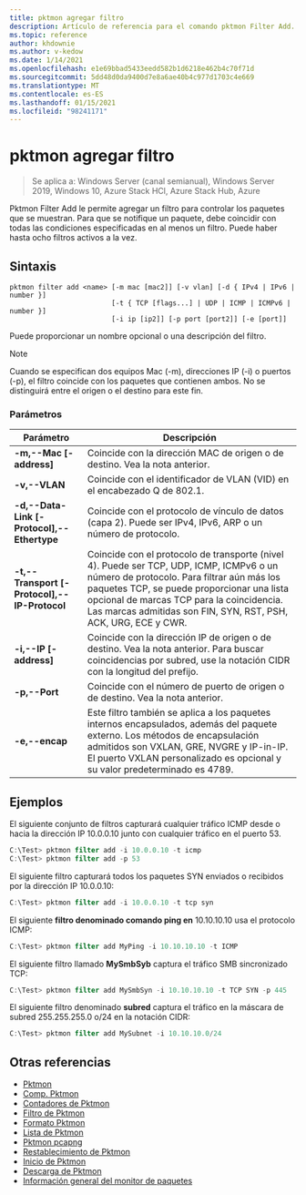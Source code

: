 ```yaml
---
title: pktmon agregar filtro
description: Artículo de referencia para el comando pktmon Filter Add.
ms.topic: reference
author: khdownie
ms.author: v-kedow
ms.date: 1/14/2021
ms.openlocfilehash: e1e69bbad5433eedd582b1d6218e462b4c70f71d
ms.sourcegitcommit: 5dd48d0da9400d7e8a6ae40b4c977d1703c4e669
ms.translationtype: MT
ms.contentlocale: es-ES
ms.lasthandoff: 01/15/2021
ms.locfileid: "98241171"
---
```

# <a name="pktmon-filter-add"></a>pktmon agregar filtro

> Se aplica a: Windows Server (canal semianual), Windows Server 2019, Windows 10, Azure Stack HCl, Azure Stack Hub, Azure

Pktmon Filter Add le permite agregar un filtro para controlar los paquetes que se muestran. Para que se notifique un paquete, debe coincidir con todas las condiciones especificadas en al menos un filtro. Puede haber hasta ocho filtros activos a la vez.

## <a name="syntax"></a>Sintaxis

```
pktmon filter add <name> [-m mac [mac2]] [-v vlan] [-d { IPv4 | IPv6 | number }]
                         [-t { TCP [flags...] | UDP | ICMP | ICMPv6 | number }]
                         [-i ip [ip2]] [-p port [port2]] [-e [port]]
```

Puede proporcionar un nombre opcional o una descripción del filtro.

  > [!NOTE]
  > Cuando se especifican dos equipos Mac (-m), direcciones IP (-i) o puertos (-p), el filtro coincide con los paquetes que contienen ambos. No se distinguirá entre el origen o el destino para este fin.

### <a name="parameters"></a>Parámetros

| **Parámetro** | **Descripción** |
| ------------- | --------------- |
| **-m,--Mac [-address]** | Coincide con la dirección MAC de origen o de destino. Vea la nota anterior. |
| **-v,--VLAN** | Coincide con el identificador de VLAN (VID) en el encabezado Q de 802.1. |
| **-d,--Data-Link [-Protocol],--Ethertype** | Coincide con el protocolo de vínculo de datos (capa 2). Puede ser IPv4, IPv6, ARP o un número de protocolo. |
| **-t,--Transport [-Protocol],--IP-Protocol** | Coincide con el protocolo de transporte (nivel 4). Puede ser TCP, UDP, ICMP, ICMPv6 o un número de protocolo. Para filtrar aún más los paquetes TCP, se puede proporcionar una lista opcional de marcas TCP para la coincidencia. Las marcas admitidas son FIN, SYN, RST, PSH, ACK, URG, ECE y CWR. |
| **-i,--IP [-address]** | Coincide con la dirección IP de origen o de destino. Vea la nota anterior. Para buscar coincidencias por subred, use la notación CIDR con la longitud del prefijo. |
| **-p,--Port** | Coincide con el número de puerto de origen o de destino. Vea la nota anterior. |
| **-e,--encap** | Este filtro también se aplica a los paquetes internos encapsulados, además del paquete externo. Los métodos de encapsulación admitidos son VXLAN, GRE, NVGRE y IP-in-IP. El puerto VXLAN personalizado es opcional y su valor predeterminado es 4789. |

## <a name="examples"></a>Ejemplos

El siguiente conjunto de filtros capturará cualquier tráfico ICMP desde o hacia la dirección IP 10.0.0.10 junto con cualquier tráfico en el puerto 53.

```PowerShell
C:\Test> pktmon filter add -i 10.0.0.10 -t icmp
C:\Test> pktmon filter add -p 53
```

El siguiente filtro capturará todos los paquetes SYN enviados o recibidos por la dirección IP 10.0.0.10:

```PowerShell
C:\Test> pktmon filter add -i 10.0.0.10 -t tcp syn
```

El siguiente **filtro denominado comando ping en** 10.10.10.10 usa el protocolo ICMP:

```PowerShell
C:\Test> pktmon filter add MyPing -i 10.10.10.10 -t ICMP
```

El siguiente filtro llamado **MySmbSyb** captura el tráfico SMB sincronizado TCP:

```PowerShell
C:\Test> pktmon filter add MySmbSyn -i 10.10.10.10 -t TCP SYN -p 445
```

El siguiente filtro denominado **subred** captura el tráfico en la máscara de subred 255.255.255.0 o/24 en la notación CIDR:

```PowerShell
C:\Test> pktmon filter add MySubnet -i 10.10.10.0/24
```

## <a name="other-references"></a>Otras referencias

- [Pktmon](pktmon.md)
- [Comp. Pktmon](pktmon-comp.md)
- [Contadores de Pktmon](pktmon-counters.md)
- [Filtro de Pktmon](pktmon-filter.md)
- [Formato Pktmon](pktmon-format.md)
- [Lista de Pktmon](pktmon-list.md)
- [Pktmon pcapng](pktmon-pcapng.md)
- [Restablecimiento de Pktmon](pktmon-reset.md)
- [Inicio de Pktmon](pktmon-start.md)
- [Descarga de Pktmon](pktmon-unload.md)
- [Información general del monitor de paquetes](/windows-server/networking/technologies/pktmon/pktmon)

